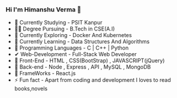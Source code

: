 ### Hi I'm Himanshu Verma 👋

- 🏫 Currently Studying - PSIT Kanpur 
- 👨‍🎓  Degree Pursuing - B.Tech in CSE(A.I)
- 🧠 Currently Exploring - Docker And Kubernetes
- 👀 Currently Learning - Data Structures And Algorithms
- 🌟  Programming Languages - C | C++ | Python
- ✔  Web-Development - Full-Stack Web Developer
- 🎯 Front-End - HTML , CSS(BootStrap) , JAVASCRIPT(jQuery)
- 🎯 Back-end - Node , Express , API , MySQL , MongoDB 
- 📝 FrameWorks - React.js
- ⚡ Fun fact - Apart from coding and development I loves to read books,novels

